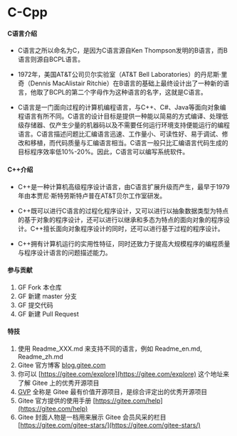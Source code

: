 # C-Cpp

#### C语言介绍

* C语言之所以命名为C，是因为C语言源自Ken Thompson发明的B语言，而B语言则源自BCPL语言。

* 1972年，美国AT&T公司贝尔实验室（AT&T Bell Laboratories）的丹尼斯·里奇（Dennis MacAlistair Ritchie）在B语言的基础上最终设计出了一种新的语言，他取了BCPL的第二个字母作为这种语言的名字，这就是C语言。

* C语言是一门面向过程的计算机编程语言，与C++、C#、Java等面向对象编程语言有所不同。C语言的设计目标是提供一种能以简易的方式编译、处理低级存储器、仅产生少量的机器码以及不需要任何运行环境支持便能运行的编程语言。C语言描述问题比汇编语言迅速、工作量小、可读性好、易于调试、修改和移植，而代码质量与汇编语言相当。C语言一般只比汇编语言代码生成的目标程序效率低10%-20%。因此，C语言可以编写系统软件。

#### C++介绍

* C++是一种计算机高级程序设计语言，由C语言扩展升级而产生，最早于1979年由本贾尼·斯特劳斯特卢普在AT&T贝尔工作室研发。 

* C++既可以进行C语言的过程化程序设计，又可以进行以抽象数据类型为特点的基于对象的程序设计，还可以进行以继承和多态为特点的面向对象的程序设计。C++擅长面向对象程序设计的同时，还可以进行基于过程的程序设计。

* C++拥有计算机运行的实用性特征，同时还致力于提高大规模程序的编程质量与程序设计语言的问题描述能力。

#### 参与贡献

1.  GF Fork 本仓库
2.  GF 新建 master 分支
3.  GF 提交代码
4.  GF 新建 Pull Request


#### 特技

1.  使用 Readme\_XXX.md 来支持不同的语言，例如 Readme\_en.md, Readme\_zh.md
2.  Gitee 官方博客 [blog.gitee.com](https://blog.gitee.com)
3.  你可以 [https://gitee.com/explore](https://gitee.com/explore) 这个地址来了解 Gitee 上的优秀开源项目
4.  [GVP](https://gitee.com/gvp) 全称是 Gitee 最有价值开源项目，是综合评定出的优秀开源项目
5.  Gitee 官方提供的使用手册 [https://gitee.com/help](https://gitee.com/help)
6.  Gitee 封面人物是一档用来展示 Gitee 会员风采的栏目 [https://gitee.com/gitee-stars/](https://gitee.com/gitee-stars/)
